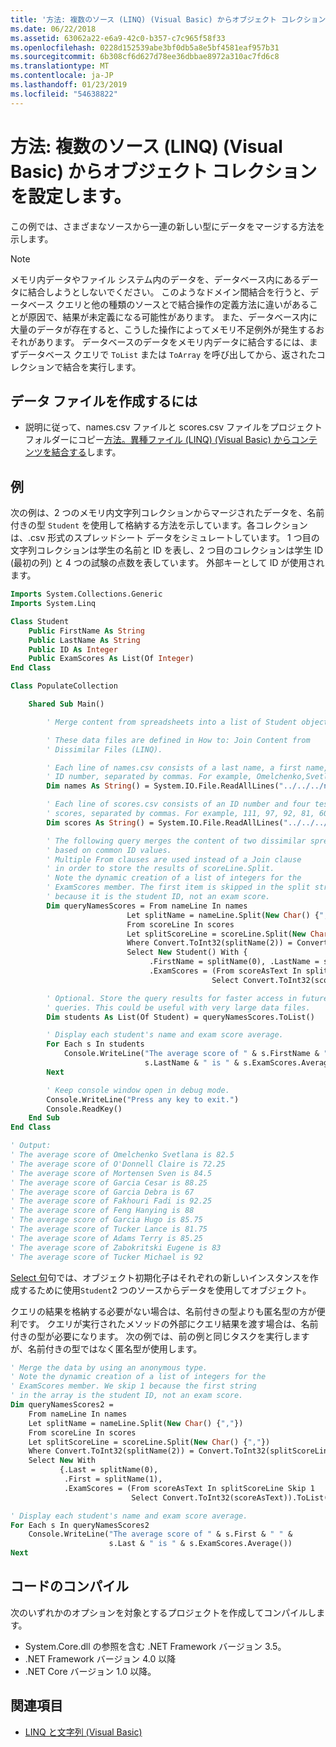 ```yaml
---
title: '方法: 複数のソース (LINQ) (Visual Basic) からオブジェクト コレクションを設定します。'
ms.date: 06/22/2018
ms.assetid: 63062a22-e6a9-42c0-b357-c7c965f58f33
ms.openlocfilehash: 0228d152539abe3bf0db5a8e5bf4581eaf957b31
ms.sourcegitcommit: 6b308cf6d627d78ee36dbbae8972a310ac7fd6c8
ms.translationtype: MT
ms.contentlocale: ja-JP
ms.lasthandoff: 01/23/2019
ms.locfileid: "54638822"
---
```

# <a name="how-to-populate-object-collections-from-multiple-sources-linq-visual-basic"></a>方法: 複数のソース (LINQ) (Visual Basic) からオブジェクト コレクションを設定します。

この例では、さまざまなソースから一連の新しい型にデータをマージする方法を示します。

> [!NOTE]
> メモリ内データやファイル システム内のデータを、データベース内にあるデータに結合しようとしないでください。 このようなドメイン間結合を行うと、データベース クエリと他の種類のソースとで結合操作の定義方法に違いがあることが原因で、結果が未定義になる可能性があります。 また、データベース内に大量のデータが存在すると、こうした操作によってメモリ不足例外が発生するおそれがあります。 データベースのデータをメモリ内データに結合するには、まずデータベース クエリで `ToList` または `ToArray` を呼び出してから、返されたコレクションで結合を実行します。

## <a name="to-create-the-data-file"></a>データ ファイルを作成するには

- 説明に従って、names.csv ファイルと scores.csv ファイルをプロジェクト フォルダーにコピー[方法。異種ファイル (LINQ) (Visual Basic) からコンテンツを結合する](../../../../visual-basic/programming-guide/concepts/linq/how-to-join-content-from-dissimilar-files-linq.md)します。

## <a name="example"></a>例

次の例は、2 つのメモリ内文字列コレクションからマージされたデータを、名前付きの型 `Student` を使用して格納する方法を示しています。各コレクションは、.csv 形式のスプレッドシート データをシミュレートしています。 1 つ目の文字列コレクションは学生の名前と ID を表し、2 つ目のコレクションは学生 ID (最初の列) と 4 つの試験の点数を表しています。 外部キーとして ID が使用されます。

```vb
Imports System.Collections.Generic
Imports System.Linq

Class Student
    Public FirstName As String
    Public LastName As String
    Public ID As Integer
    Public ExamScores As List(Of Integer)
End Class

Class PopulateCollection

    Shared Sub Main()

        ' Merge content from spreadsheets into a list of Student objects.

        ' These data files are defined in How to: Join Content from
        ' Dissimilar Files (LINQ).

        ' Each line of names.csv consists of a last name, a first name, and an
        ' ID number, separated by commas. For example, Omelchenko,Svetlana,111
        Dim names As String() = System.IO.File.ReadAllLines("../../../names.csv")

        ' Each line of scores.csv consists of an ID number and four test
        ' scores, separated by commas. For example, 111, 97, 92, 81, 60
        Dim scores As String() = System.IO.File.ReadAllLines("../../../scores.csv")

        ' The following query merges the content of two dissimilar spreadsheets
        ' based on common ID values.
        ' Multiple From clauses are used instead of a Join clause
        ' in order to store the results of scoreLine.Split.
        ' Note the dynamic creation of a list of integers for the
        ' ExamScores member. The first item is skipped in the split string
        ' because it is the student ID, not an exam score.
        Dim queryNamesScores = From nameLine In names
                          Let splitName = nameLine.Split(New Char() {","})
                          From scoreLine In scores
                          Let splitScoreLine = scoreLine.Split(New Char() {","})
                          Where Convert.ToInt32(splitName(2)) = Convert.ToInt32(splitScoreLine(0))
                          Select New Student() With {
                               .FirstName = splitName(0), .LastName = splitName(1), .ID = splitName(2),
                               .ExamScores = (From scoreAsText In splitScoreLine Skip 1
                                             Select Convert.ToInt32(scoreAsText)).ToList()}

        ' Optional. Store the query results for faster access in future
        ' queries. This could be useful with very large data files.
        Dim students As List(Of Student) = queryNamesScores.ToList()

        ' Display each student's name and exam score average.
        For Each s In students
            Console.WriteLine("The average score of " & s.FirstName & " " &
                              s.LastName & " is " & s.ExamScores.Average())
        Next

        ' Keep console window open in debug mode.
        Console.WriteLine("Press any key to exit.")
        Console.ReadKey()
    End Sub
End Class

' Output:
' The average score of Omelchenko Svetlana is 82.5
' The average score of O'Donnell Claire is 72.25
' The average score of Mortensen Sven is 84.5
' The average score of Garcia Cesar is 88.25
' The average score of Garcia Debra is 67
' The average score of Fakhouri Fadi is 92.25
' The average score of Feng Hanying is 88
' The average score of Garcia Hugo is 85.75
' The average score of Tucker Lance is 81.75
' The average score of Adams Terry is 85.25
' The average score of Zabokritski Eugene is 83
' The average score of Tucker Michael is 92
```

[Select 句](../../../../visual-basic/language-reference/queries/select-clause.md)句では、オブジェクト初期化子はそれぞれの新しいインスタンスを作成するために使用`Student`2 つのソースからデータを使用してオブジェクト。

クエリの結果を格納する必要がない場合は、名前付きの型よりも匿名型の方が便利です。 クエリが実行されたメソッドの外部にクエリ結果を渡す場合は、名前付きの型が必要になります。 次の例では、前の例と同じタスクを実行しますが、名前付きの型ではなく匿名型が使用します。

```vb
' Merge the data by using an anonymous type.
' Note the dynamic creation of a list of integers for the
' ExamScores member. We skip 1 because the first string
' in the array is the student ID, not an exam score.
Dim queryNamesScores2 =
    From nameLine In names
    Let splitName = nameLine.Split(New Char() {","})
    From scoreLine In scores
    Let splitScoreLine = scoreLine.Split(New Char() {","})
    Where Convert.ToInt32(splitName(2)) = Convert.ToInt32(splitScoreLine(0))
    Select New With
           {.Last = splitName(0),
            .First = splitName(1),
            .ExamScores = (From scoreAsText In splitScoreLine Skip 1
                           Select Convert.ToInt32(scoreAsText)).ToList()}

' Display each student's name and exam score average.
For Each s In queryNamesScores2
    Console.WriteLine("The average score of " & s.First & " " &
                      s.Last & " is " & s.ExamScores.Average())
Next
```

## <a name="compiling-the-code"></a>コードのコンパイル

次のいずれかのオプションを対象とするプロジェクトを作成してコンパイルします。

- System.Core.dll の参照を含む .NET Framework バージョン 3.5。
- .NET Framework バージョン 4.0 以降
- .NET Core バージョン 1.0 以降。

## <a name="see-also"></a>関連項目

- [LINQ と文字列 (Visual Basic)](../../../../visual-basic/programming-guide/concepts/linq/linq-and-strings.md)
